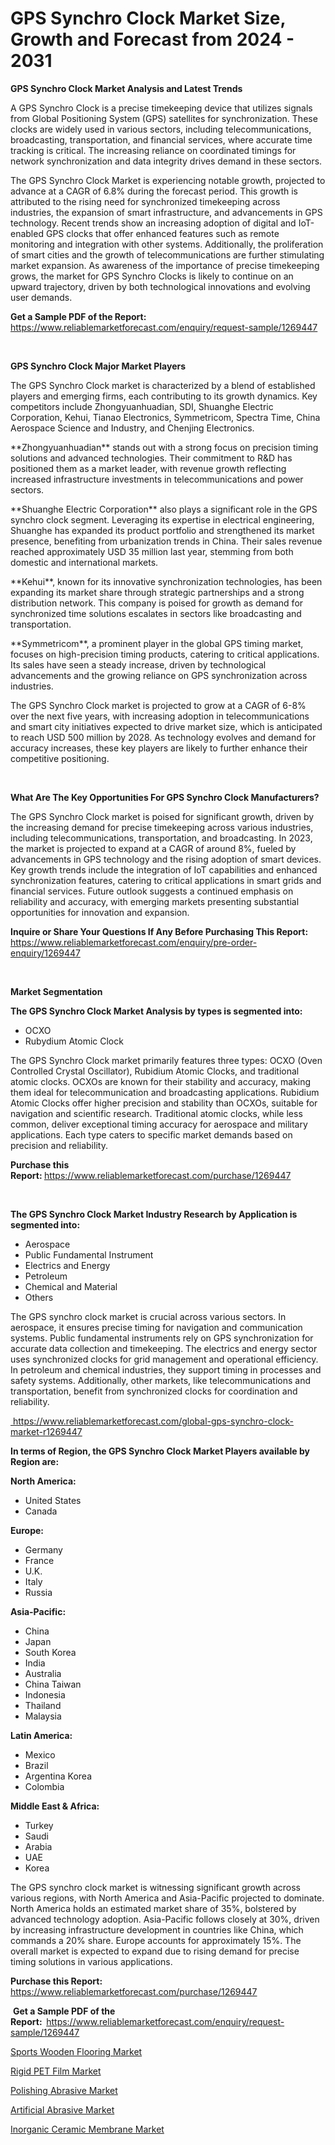 <p><h1>GPS Synchro Clock Market Size, Growth and Forecast from 2024 - 2031</h1></p><p><strong>GPS Synchro Clock Market Analysis and Latest Trends</strong></p>
<p><p>A GPS Synchro Clock is a precise timekeeping device that utilizes signals from Global Positioning System (GPS) satellites for synchronization. These clocks are widely used in various sectors, including telecommunications, broadcasting, transportation, and financial services, where accurate time tracking is critical. The increasing reliance on coordinated timings for network synchronization and data integrity drives demand in these sectors.</p><p>The GPS Synchro Clock Market is experiencing notable growth, projected to advance at a CAGR of 6.8% during the forecast period. This growth is attributed to the rising need for synchronized timekeeping across industries, the expansion of smart infrastructure, and advancements in GPS technology. Recent trends show an increasing adoption of digital and IoT-enabled GPS clocks that offer enhanced features such as remote monitoring and integration with other systems. Additionally, the proliferation of smart cities and the growth of telecommunications are further stimulating market expansion. As awareness of the importance of precise timekeeping grows, the market for GPS Synchro Clocks is likely to continue on an upward trajectory, driven by both technological innovations and evolving user demands.</p></p>
<p><strong>Get a Sample PDF of the Report:&nbsp;</strong> <a href="https://www.reliablemarketforecast.com/enquiry/request-sample/1269447?utm_campaign=1134&utm_medium=2&utm_source=Github&utm_content=ia&utm_term=11122024&utm_id=gps-synchro-clock">https://www.reliablemarketforecast.com/enquiry/request-sample/1269447</a></p>
<p>&nbsp;</p>
<p><strong>GPS Synchro Clock Major Market Players</strong></p>
<p><p>The GPS Synchro Clock market is characterized by a blend of established players and emerging firms, each contributing to its growth dynamics. Key competitors include Zhongyuanhuadian, SDI, Shuanghe Electric Corporation, Kehui, Tianao Electronics, Symmetricom, Spectra Time, China Aerospace Science and Industry, and Chenjing Electronics.</p><p>**Zhongyuanhuadian** stands out with a strong focus on precision timing solutions and advanced technologies. Their commitment to R&D has positioned them as a market leader, with revenue growth reflecting increased infrastructure investments in telecommunications and power sectors.</p><p>**Shuanghe Electric Corporation** also plays a significant role in the GPS synchro clock segment. Leveraging its expertise in electrical engineering, Shuanghe has expanded its product portfolio and strengthened its market presence, benefiting from urbanization trends in China. Their sales revenue reached approximately USD 35 million last year, stemming from both domestic and international markets.</p><p>**Kehui**, known for its innovative synchronization technologies, has been expanding its market share through strategic partnerships and a strong distribution network. This company is poised for growth as demand for synchronized time solutions escalates in sectors like broadcasting and transportation.</p><p>**Symmetricom**, a prominent player in the global GPS timing market, focuses on high-precision timing products, catering to critical applications. Its sales have seen a steady increase, driven by technological advancements and the growing reliance on GPS synchronization across industries. </p><p>The GPS Synchro Clock market is projected to grow at a CAGR of 6-8% over the next five years, with increasing adoption in telecommunications and smart city initiatives expected to drive market size, which is anticipated to reach USD 500 million by 2028. As technology evolves and demand for accuracy increases, these key players are likely to further enhance their competitive positioning.</p></p>
<p>&nbsp;</p>
<p><strong>What Are The Key Opportunities For GPS Synchro Clock Manufacturers?</strong></p>
<p><p>The GPS Synchro Clock market is poised for significant growth, driven by the increasing demand for precise timekeeping across various industries, including telecommunications, transportation, and broadcasting. In 2023, the market is projected to expand at a CAGR of around 8%, fueled by advancements in GPS technology and the rising adoption of smart devices. Key growth trends include the integration of IoT capabilities and enhanced synchronization features, catering to critical applications in smart grids and financial services. Future outlook suggests a continued emphasis on reliability and accuracy, with emerging markets presenting substantial opportunities for innovation and expansion.</p></p>
<p><strong>Inquire or Share Your Questions If Any Before Purchasing This Report:</strong> <a href="https://www.reliablemarketforecast.com/enquiry/pre-order-enquiry/1269447?utm_campaign=1134&utm_medium=2&utm_source=Github&utm_content=ia&utm_term=11122024&utm_id=gps-synchro-clock">https://www.reliablemarketforecast.com/enquiry/pre-order-enquiry/1269447</a></p>
<p>&nbsp;</p>
<p><strong>Market Segmentation</strong></p>
<p><strong>The GPS Synchro Clock Market Analysis by types is segmented into:</strong></p>
<p><ul><li>OCXO</li><li>Rubydium Atomic Clock</li></ul></p>
<p><p>The GPS Synchro Clock market primarily features three types: OCXO (Oven Controlled Crystal Oscillator), Rubidium Atomic Clocks, and traditional atomic clocks. OCXOs are known for their stability and accuracy, making them ideal for telecommunication and broadcasting applications. Rubidium Atomic Clocks offer higher precision and stability than OCXOs, suitable for navigation and scientific research. Traditional atomic clocks, while less common, deliver exceptional timing accuracy for aerospace and military applications. Each type caters to specific market demands based on precision and reliability.</p></p>
<p><strong>Purchase this Report:&nbsp;</strong><a href="https://www.reliablemarketforecast.com/purchase/1269447?utm_campaign=1134&utm_medium=2&utm_source=Github&utm_content=ia&utm_term=11122024&utm_id=gps-synchro-clock">https://www.reliablemarketforecast.com/purchase/1269447</a></p>
<p>&nbsp;</p>
<p><strong>The GPS Synchro Clock Market Industry Research by Application is segmented into:</strong></p>
<p><ul><li>Aerospace</li><li>Public Fundamental Instrument</li><li>Electrics and Energy</li><li>Petroleum</li><li>Chemical and Material</li><li>Others</li></ul></p>
<p><p>The GPS synchro clock market is crucial across various sectors. In aerospace, it ensures precise timing for navigation and communication systems. Public fundamental instruments rely on GPS synchronization for accurate data collection and timekeeping. The electrics and energy sector uses synchronized clocks for grid management and operational efficiency. In petroleum and chemical industries, they support timing in processes and safety systems. Additionally, other markets, like telecommunications and transportation, benefit from synchronized clocks for coordination and reliability.</p></p>
<p><a href="https://www.reliablemarketforecast.com/global-gps-synchro-clock-market-r1269447?utm_campaign=1134&utm_medium=2&utm_source=Github&utm_content=ia&utm_term=11122024&utm_id=gps-synchro-clock">&nbsp;https://www.reliablemarketforecast.com/global-gps-synchro-clock-market-r1269447</a></p>
<p><strong>In terms of Region, the GPS Synchro Clock Market Players available by Region are:</strong></p>
<p>
    <p> <strong> North America: </strong>
        <ul>
            <li>United States</li>
            <li>Canada</li>
        </ul>
        </p> 
    <p> <strong> Europe: </strong>
        <ul>
            <li>Germany</li>
            <li>France</li>
            <li>U.K.</li>
            <li>Italy</li>
            <li>Russia</li>
        </ul>
        </p> 
    <p> <strong> Asia-Pacific: </strong>
        <ul>
            <li>China</li>
            <li>Japan</li>
            <li>South Korea</li>
            <li>India</li>
            <li>Australia</li>
            <li>China Taiwan</li>
            <li>Indonesia</li>
            <li>Thailand</li>
            <li>Malaysia</li>
        </ul>
        </p> 
    <p> <strong> Latin America: </strong>
        <ul>
            <li>Mexico</li>
            <li>Brazil</li>
            <li>Argentina Korea</li>
            <li>Colombia</li>
        </ul>
        </p> 
    <p> <strong> Middle East & Africa: </strong>
        <ul>
            <li>Turkey</li>
            <li>Saudi</li>
            <li>Arabia</li>
            <li>UAE</li>
            <li>Korea</li>
        </ul>
    </p>
    </p>
<p><p>The GPS synchro clock market is witnessing significant growth across various regions, with North America and Asia-Pacific projected to dominate. North America holds an estimated market share of 35%, bolstered by advanced technology adoption. Asia-Pacific follows closely at 30%, driven by increasing infrastructure development in countries like China, which commands a 20% share. Europe accounts for approximately 15%. The overall market is expected to expand due to rising demand for precise timing solutions in various applications.</p></p>
<p><strong>Purchase this Report: </strong><a href="https://www.reliablemarketforecast.com/purchase/1269447?utm_campaign=1134&utm_medium=2&utm_source=Github&utm_content=ia&utm_term=11122024&utm_id=gps-synchro-clock">https://www.reliablemarketforecast.com/purchase/1269447</a></p>
<p>&nbsp;<strong>Get a Sample PDF of the Report:&nbsp;&nbsp;</strong><a href="https://www.reliablemarketforecast.com/enquiry/request-sample/1269447?utm_campaign=1134&utm_medium=2&utm_source=Github&utm_content=ia&utm_term=11122024&utm_id=gps-synchro-clock">https://www.reliablemarketforecast.com/enquiry/request-sample/1269447</a></p>
<p><strong></strong></p>
<p><p><a href="https://www.linkedin.com/pulse/c-hannibex-sqmmf?utm_campaign=1134&utm_medium=2&utm_source=Github&utm_content=ia&utm_term=11122024&utm_id=gps-synchro-clock">Sports Wooden Flooring Market</a></p><p><a href="https://www.linkedin.com/pulse/detailed-report-rigid-pet-film-market-value-segments-l1vxf?utm_campaign=1134&utm_medium=2&utm_source=Github&utm_content=ia&utm_term=11122024&utm_id=gps-synchro-clock">Rigid PET Film Market</a></p><p><a href="https://www.linkedin.com/pulse/expanding-global-polishing-abrasive-market-future-growth-lngrf?utm_campaign=1134&utm_medium=2&utm_source=Github&utm_content=ia&utm_term=11122024&utm_id=gps-synchro-clock">Polishing Abrasive Market</a></p><p><a href="https://www.linkedin.com/pulse/artificial-abrasive-market-size-expansion-forecast-wm5jf?utm_campaign=1134&utm_medium=2&utm_source=Github&utm_content=ia&utm_term=11122024&utm_id=gps-synchro-clock">Artificial Abrasive Market</a></p><p><a href="https://www.linkedin.com/pulse/inorganic-ceramic-membrane-market-size-value-report-growth-gfzuf?utm_campaign=1134&utm_medium=2&utm_source=Github&utm_content=ia&utm_term=11122024&utm_id=gps-synchro-clock">Inorganic Ceramic Membrane Market</a></p></p>